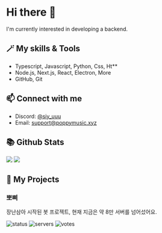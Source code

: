 # Hi there 👋

I'm currently interested in developing a backend.


## 🪄 My skills & Tools

- Typescript, Javascript, Python, Css, Ht**
- Node.js, Next.js, React, Electron, More
- GitHub, Git

  
## 📫 Connect with me

- Discord: [@siy_uuu](https://discord.com/users/353382954577297408)
- Email: support@poppymusic.xyz


## 📚 Github Stats

![](https://github-readme-stats.vercel.app/api?username=siy-uuu&show_icons=true&theme=ayu-mirage&hide_border=true&count_private=true)
![](https://github-readme-stats.vercel.app/api/top-langs/?username=siy-uuu&hide_border=true&langs_count=10&theme=ayu-mirage&layout=compact)


## 📃 My Projects

### 뽀삐

장난삼아 시작된 봇 프로젝트, 현재 지금은 약 8만 서버를 넘어섰어요.

![status](https://koreanbots.dev/api/widget/bots/status/896270994740764684.svg?icon=true&scale=1) 
![servers](https://koreanbots.dev/api/widget/bots/servers/896270994740764684.svg?icon=true&scale=1) 
![votes](https://koreanbots.dev/api/widget/bots/votes/896270994740764684.svg?icon=true&scale=1)
